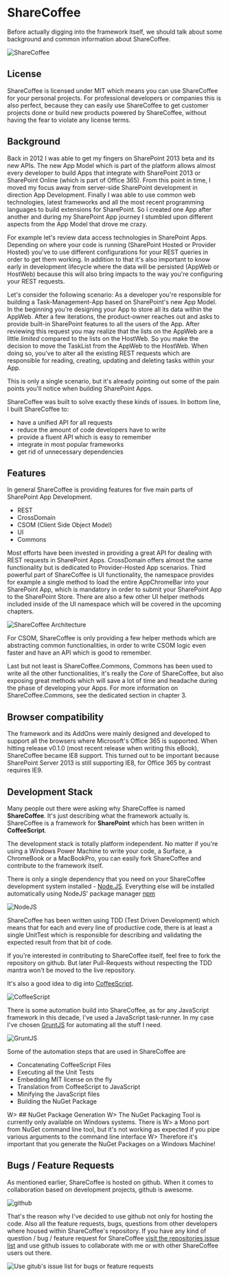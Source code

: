 # ShareCoffee

Before actually digging into the framework itself, we should talk about some background and common information about ShareCoffee.

![ShareCoffee](images/ShareCoffee_small.png)
## License

ShareCoffee is licensed under MIT which means you can use ShareCoffee for your personal projects. For professional developers or companies this is also perfect, because they can easily use ShareCoffee to get customer projects done or build new products powered by ShareCoffee, without having the fear to violate any license terms.

## Background

Back in 2012 I was able to get my fingers on SharePoint 2013 beta and its new APIs. The new App Model which is part of the platform allows almost every developer to build Apps that integrate with SharePoint 2013 or SharePoint Online (which is part of Office 365).
From this point in time, I moved my focus away from server-side SharePoint development in direction App Development. Finally I was able to use common web technologies, latest frameworks and all the most recent programming languages to build extensions for SharePoint. So I created one App after another and
during my SharePoint App journey I stumbled upon different aspects from the App Model that drove me crazy.

For example let's review data access technologies in SharePoint Apps. Depending on where your code is running (SharePoint Hosted or Provider Hosted) you've to use different configurations for your REST queries in order to get them working. In addition to that it's also important to know early in development lifecycle
where the data will be persisted (AppWeb or HostWeb) because this will also bring impacts to the way you're configuring your REST requests.

Let's consider the following scenario: As a developer you're responsible for building a Task-Management-App based on SharePoint's new App Model. In the beginning you're designing your App to store all its data within the AppWeb. After a few iterations, the product-owner reaches out and asks to provide built-in SharePoint features
to all the users of the App. After reviewing this request you may realize that the lists on the AppWeb are a little *limited* compared to the lists on the HostWeb. So you make the decision to move the TaskList from the AppWeb to the HostWeb. When doing so, you've to alter all the existing REST requests which are responsible for
reading, creating, updating and deleting tasks within your App.

This is only a single scenario, but it's already pointing out some of the pain points you'll notice when building SharePoint Apps.

ShareCoffee was built to solve exactly these kinds of issues. In bottom line, I built ShareCoffee to:

 * have a unified API for all requests
 * reduce the amount of code developers have to write
 * provide a fluent API which is easy to remember
 * integrate in most popular frameworks
 * get rid of unnecessary dependencies

## Features

In general ShareCoffee is providing features for five main parts of SharePoint App Development.

 * REST
 * CrossDomain
 * CSOM (Client Side Object Model)
 * UI
 * Commons

Most efforts have been invested in providing a great API for dealing with REST requests in SharePoint Apps. CrossDomain offers almost the same functionality but is dedicated to Provider-Hosted App scenarios. Third powerful part of ShareCoffee is UI functionality, the namespace provides for example a single method to load the entire AppChromeBar into your SharePoint App, which is mandatory in order to submit your SharePoint App to the SharePoint Store. There are also a few other UI helper methods included inside of the UI namespace which will be covered in the upcoming chapters.

![ShareCoffee Architecture](images/about_sharecoffee/architecture.png)

For CSOM, ShareCoffee is only providing a few helper methods which are abstracting common functionalities, in order to write CSOM logic even faster and have an API which is good to remember.

Last but not least is ShareCoffee.Commons, Commons has been used to write all the other functionalities, it's really the *Core* of ShareCoffee, but also exposing great methods which will save a lot of time and headache during the phase of developing your Apps. For more information on ShareCoffee.Commons, see the dedicated section in chapter 3.

## Browser compatibility

The framework and its AddOns were mainly designed and developed to support all the browsers where Microsoft's Office 365 is supported. When hitting release v0.1.0 (most recent release when writing this eBook), ShareCoffee became IE8 support. This turned out to be important because SharePoint Server 2013 is still supporting IE8, for Office 365 by contrast requires IE9.

## Development Stack

Many people out there were asking why ShareCoffee is named **ShareCoffee**. It's just describing what the framework actually is. ShareCoffee is a framework for **SharePoint** which has been written in **CoffeeScript**.

The development stack is totally platform independent. No matter if you're using a Windows Power Machine to write your code, a Surface, a ChromeBook or a MacBookPro, you can easily fork ShareCoffee and contribute to the framework itself.

There is only a single dependency that you need on your ShareCoffee development system installed - [Node.JS](http://nodejs.org). Everything else will be installed automatically using NodeJS' package manager [npm](http://npmjs.org)

![NodeJS](images/nodejs.png)

ShareCoffee has been written using TDD (Test Driven Development) which means that for each and every line of productive code, there is at least a single UnitTest which is responsible for describing and validating the expected result from that bit of code.

If you're interested in contributing to ShareCoffee itself, feel free to fork the repository on github. But later Pull-Requests without respecting the TDD mantra won't be moved to the live repository.

It's also a good idea to dig into [CoffeeScript](http://coffeescript.org).

![CoffeeScript](images/coffeescript.png)

There is some automation build into ShareCoffee, as for any JavaScript framework in this decade, I've used a JavaScript task-runner. In my case I've chosen [GruntJS](http://gruntjs.com) for automating all the stuff I need.

![GruntJS](images/gruntjs.png)

Some of the automation steps that are used in ShareCoffee are

  * Concatenating CoffeeScript Files
  * Executing all the Unit Tests
  * Embedding MIT license on the fly
  * Translation from CoffeeScript to JavaScript
  * Minifying the JavaScript files
  * Building the NuGet Package

W> ## NuGet Package Generation
W> The NuGet Packaging Tool is currently only available on Windows systems. There is
W> a Mono port from <thead></thead> NuGet command line tool, but it's not working as expected if you pipe various arguments to the command line interface
W> Therefore it's important that you generate the NuGet Packages on a Windows Machine!


## Bugs / Feature Requests

As mentioned earlier, ShareCoffee is hosted on github. When it comes to collaboration based on development projects, github is awesome.

![github](images/github.png)

That's the reason why I've decided to use github not only for hosting the code. Also all the feature requests, bugs, questions from other developers where housed within ShareCoffee's repository. If you have any kind of question / bug / feature request for ShareCoffee
[visit the repositories issue list](https://github.com/ShareCoffee/ShareCoffee/issues) and use github issues to collaborate with me or with other ShareCoffee users out there.

![Use gitub's issue list for bugs or feature requests](images/about_sharecoffee/github_issues.png)
